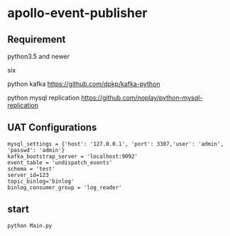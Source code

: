 # apollo-event-publisher

## Requirement
python3.5 and newer

six

python kafka
https://github.com/dpkp/kafka-python

python mysql replication
https://github.com/noplay/python-mysql-replication

## UAT Configurations
```
mysql_settings = {'host': '127.0.0.1', 'port': 3307,'user': 'admin', 'passwd': 'admin'}
kafka_bootstrap_server = 'localhost:9092'
event_table = 'undispatch_events'
schema = 'test'
server_id=123
topic_binlog='binlog'
binlog_consumer_group = 'log_reader'
```

## start 
```
python Main.py
```